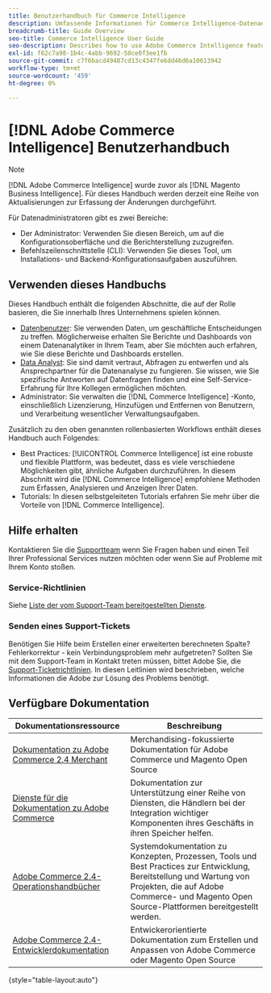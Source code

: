 ```yaml
---
title: Benutzerhandbuch für Commerce Intelligence
description: Umfassende Informationen für Commerce Intelligence-Datenadministratoren.
breadcrumb-title: Guide Overview
seo-title: Commerce Intelligence User Guide
seo-description: Describes how to use Adobe Commerce Intelligence features used to gain insights from Adobe Commerce or Magento Open Source data, along with other third-party data sources.
exl-id: f62c7a98-1b4c-4abb-9692-50ce0f3ee1fb
source-git-commit: c7f6bacd49487cd13c4347fe6dd46d6a10613942
workflow-type: tm+mt
source-wordcount: '459'
ht-degree: 0%

---
```



# [!DNL Adobe Commerce Intelligence] Benutzerhandbuch

>[!NOTE]
>
>[!DNL Adobe Commerce Intelligence] wurde zuvor als [!DNL Magento Business Intelligence]. Für dieses Handbuch werden derzeit eine Reihe von Aktualisierungen zur Erfassung der Änderungen durchgeführt.

Für Datenadministratoren gibt es zwei Bereiche:

- Der Administrator: Verwenden Sie diesen Bereich, um auf die Konfigurationsoberfläche und die Berichterstellung zuzugreifen.
- Befehlszeilenschnittstelle (CLI): Verwenden Sie dieses Tool, um Installations- und Backend-Konfigurationsaufgaben auszuführen.

## Verwenden dieses Handbuchs

Dieses Handbuch enthält die folgenden Abschnitte, die auf der Rolle basieren, die Sie innerhalb Ihres Unternehmens spielen können.

- [Datenbenutzer](data-user.md): Sie verwenden Daten, um geschäftliche Entscheidungen zu treffen. Möglicherweise erhalten Sie Berichte und Dashboards von einem Datenanalytiker in Ihrem Team, aber Sie möchten auch erfahren, wie Sie diese Berichte und Dashboards erstellen.
- [Data Analyst](data-analyst.md): Sie sind damit vertraut, Abfragen zu entwerfen und als Ansprechpartner für die Datenanalyse zu fungieren. Sie wissen, wie Sie spezifische Antworten auf Datenfragen finden und eine Self-Service-Erfahrung für Ihre Kollegen ermöglichen möchten.
- Administrator: Sie verwalten die [!DNL Commerce Intelligence] -Konto, einschließlich Lizenzierung, Hinzufügen und Entfernen von Benutzern, und Verarbeitung wesentlicher Verwaltungsaufgaben.

Zusätzlich zu den oben genannten rollenbasierten Workflows enthält dieses Handbuch auch Folgendes:

- Best Practices: [!UICONTROL Commerce Intelligence] ist eine robuste und flexible Plattform, was bedeutet, dass es viele verschiedene Möglichkeiten gibt, ähnliche Aufgaben durchzuführen. In diesem Abschnitt wird die [!DNL Commerce Intelligence] empfohlene Methoden zum Erfassen, Analysieren und Anzeigen Ihrer Daten.
- Tutorials: In diesen selbstgeleiteten Tutorials erfahren Sie mehr über die Vorteile von [!DNL Commerce Intelligence].

## Hilfe erhalten

Kontaktieren Sie die [Supportteam](https://experienceleague.adobe.com/docs/commerce-knowledge-base/kb/troubleshooting/miscellaneous/mbi-service-policies.html) wenn Sie Fragen haben und einen Teil Ihrer Professional Services nutzen möchten oder wenn Sie auf Probleme mit Ihrem Konto stoßen.

### Service-Richtlinien

Siehe [Liste der vom Support-Team bereitgestellten Dienste](https://experienceleague.adobe.com/docs/commerce-knowledge-base/kb/troubleshooting/miscellaneous/mbi-service-policies.html).

### Senden eines Support-Tickets

Benötigen Sie Hilfe beim Erstellen einer erweiterten berechneten Spalte? Fehlerkorrektur - kein Verbindungsproblem mehr aufgetreten? Sollten Sie mit dem Support-Team in Kontakt treten müssen, bittet Adobe Sie, die [Support-Ticketrichtlinien](https://experienceleague.adobe.com/docs/commerce-knowledge-base/kb/troubleshooting/miscellaneous/mbi-service-policies.html). In diesen Leitlinien wird beschrieben, welche Informationen die Adobe zur Lösung des Problems benötigt.

## Verfügbare Dokumentation

| Dokumentationsressource | Beschreibung |
|----------------------- | ----------- |
| [Dokumentation zu Adobe Commerce 2.4 Merchant](https://experienceleague.adobe.com/docs/commerce-admin/user-guides/home.html) | Merchandising-fokussierte Dokumentation für Adobe Commerce und Magento Open Source |
| [Dienste für die Dokumentation zu Adobe Commerce](https://experienceleague.adobe.com/docs/commerce-merchant-services/user-guides/home.html) | Dokumentation zur Unterstützung einer Reihe von Diensten, die Händlern bei der Integration wichtiger Komponenten ihres Geschäfts in ihren Speicher helfen. |
| [Adobe Commerce 2.4-Operationshandbücher](https://experienceleague.adobe.com/docs/commerce-operations/operational-guides/home.html) | Systemdokumentation zu Konzepten, Prozessen, Tools und Best Practices zur Entwicklung, Bereitstellung und Wartung von Projekten, die auf Adobe Commerce- und Magento Open Source-Plattformen bereitgestellt werden. |
| [Adobe Commerce 2.4-Entwicklerdokumentation](https://developer.adobe.com/commerce/) | Entwickerorientierte Dokumentation zum Erstellen und Anpassen von Adobe Commerce oder Magento Open Source |

{style="table-layout:auto"}
